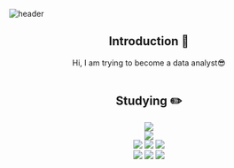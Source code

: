 <!--
**JJANGSY/JJANGSY** is a ✨ _special_ ✨ repository because its `README.md` (this file) appears on your GitHub profile.

Here are some ideas to get you started:

- 🔭 I’m currently working on ...
- 🌱 I’m currently learning ...
- 👯 I’m looking to collaborate on ...
- 🤔 I’m looking for help with ...
- 💬 Ask me about ...
- 📫 How to reach me: ...
- 😄 Pronouns: ...
- ⚡ Fun fact: ...
-->

<!-- 참고 : https://github.com/yoon828/yoon828/blob/main/README.md -->

<!-- 헤더 -->
![header](https://capsule-render.vercel.app/api?type=slice&color=auto&height=200&section=header&text=Hello&desc=I'm%20SuYeon&fontSize=60&rotate=14&fontAlignY=25&fontAlign=75&descAlignY=43&descAlign=80&&animation=twinkling)

<div align=center>
<!--소개-->

## Introduction :raised_hands:
Hi, I am trying to become a data analyst😎
<br/><br/>
 
 
 <!--기술스택-->
  ## Studying :pencil2: 

  <!--데이터-->
  <img src="https://img.shields.io/badge/python-3776AB?style=flat&logo=python&logoColor=white"/>
   <br/>
  <!--백-->
   <img src="https://img.shields.io/badge/MySQL-4479A1?style=flat&logo=MySQL&logoColor=white"/>
   <br/>
   <img src="https://img.shields.io/badge/pandas-150458?style=flat&logo=MySQL&logoColor=white"/>
   <img src="https://img.shields.io/badge/numpy-013243?style=flat&logo=MySQL&logoColor=white"/>
   <img src="https://img.shields.io/badge/scikitlearn-F05032?style=flat&logo=MySQL&logoColor=white"/>
  <br/>
   <img src="https://img.shields.io/badge/selenium-43B02A?style=flat&logo=python&logoColor=white"/>
   <img src="https://img.shields.io/badge/git-F7931E?style=flat&logo=MySQL&logoColor=white"/>
   <img src="https://img.shields.io/badge/tensorflow-FF6F00?style=flat&logo=MySQL&logoColor=white"/>
  <br/>
<br/><br/>
  
  
</div>
